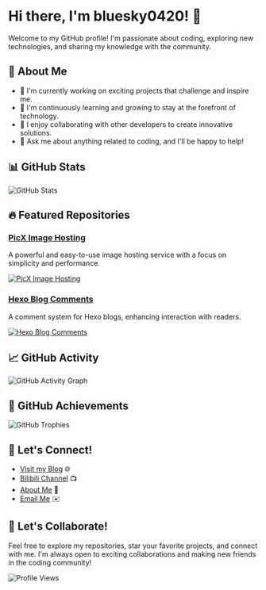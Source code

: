 <!--
### Hi there 👋
**bluesky0420/bluesky0420** is a ✨ _special_ ✨ repository because its `README.md` (this file) appears on your GitHub profile.

Here are some ideas to get you started:

- 🔭 I’m currently working on ...
- 🌱 I’m currently learning ...
- 👯 I’m looking to collaborate on ...
- 🤔 I’m looking for help with ...
- 💬 Ask me about ...
- 📫 How to reach me: ...
- 😄 Pronouns: ...
- ⚡ Fun fact: ...
-->

# Hi there, I'm bluesky0420! 👋

Welcome to my GitHub profile! I'm passionate about coding, exploring new technologies, and sharing my knowledge with the community.

## 🚀 About Me

- 🔭 I'm currently working on exciting projects that challenge and inspire me.
- 🌱 I'm continuously learning and growing to stay at the forefront of technology.
- 👯 I enjoy collaborating with other developers to create innovative solutions.
- 💬 Ask me about anything related to coding, and I'll be happy to help!

## 📊 GitHub Stats

![GitHub Stats](https://github-readme-stats.vercel.app/api?username=bluesky0420&count_private=true&show_icons=true&theme=tokyonight&line_height=27)

## 🔥 Featured Repositories

### [PicX Image Hosting](https://github.com/bluesky0420/picx-image-hosting)

A powerful and easy-to-use image hosting service with a focus on simplicity and performance.

[![PicX Image Hosting](https://github-readme-stats.vercel.app/api/pin/?username=bluesky0420&repo=picx-image-hosting&theme=tokyonight)](https://github.com/bluesky0420/picx-image-hosting)

### [Hexo Blog Comments](https://github.com/bluesky0420/hexo-blog-comments)

A comment system for Hexo blogs, enhancing interaction with readers.

[![Hexo Blog Comments](https://github-readme-stats.vercel.app/api/pin/?username=bluesky0420&repo=hexo-blog-comments&theme=tokyonight)](https://github.com/bluesky0420/hexo-blog-comments)

## 📈 GitHub Activity

![GitHub Activity Graph](https://github-readme-activity-graph.vercel.app/graph?username=bluesky0420&theme=vue)

## 🌟 GitHub Achievements

![GitHub Trophies](https://github-profile-trophy.vercel.app/?username=bluesky0420&theme=tokyonight)

## 📝 Let's Connect!

- [Visit my Blog](https://bluesky0420.github.io) 🌐
- [Bilibili Channel](https://space.bilibili.com/15610216) 📺
- [About Me](https://bluesky0420.github.io/about/) 📖
- [Email Me](mailto:bluesky.coder0420@gmail.com) ✉️

## 🤝 Let's Collaborate!

Feel free to explore my repositories, star your favorite projects, and connect with me. I'm always open to exciting collaborations and making new friends in the coding community!

![Profile Views](https://komarev.com/ghpvc/?username=bluesky0420)
